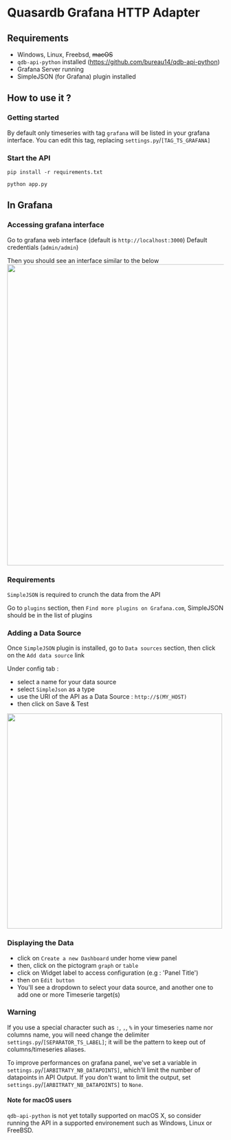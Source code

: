 # Quasardb Grafana HTTP Adapter

## Requirements

- Windows, Linux, Freebsd, ~~macOS~~
- `qdb-api-python` installed (https://github.com/bureau14/qdb-api-python)
- Grafana Server running
- SimpleJSON (for Grafana) plugin installed

## How to use it ?

### Getting started

By default only timeseries with tag `grafana` will be listed in your grafana interface.
You can edit this tag, replacing `settings.py`/`[TAG_TS_GRAFANA]`

### Start the API

`pip install -r requirements.txt`

`python app.py`

## In Grafana

### Accessing grafana interface

Go to grafana web interface (default is `http://localhost:3000`)
Default credentials (`admin/admin`)

Then you should see an interface similar to the below
<img src="https://i.imgur.com/zBaATFW.png" width="700"/>

### Requirements

`SimpleJSON` is required to crunch the data from the API

Go to `plugins` section, then `Find more plugins on Grafana.com`, SimpleJSON should be in the list of plugins

### Adding a Data Source

Once `SimpleJSON` plugin is installed, go to `Data sources` section, then click on the `Add data source` link

Under config tab : 

- select a name for your data source
- select `SimpleJson` as a type
- use the URI of the API as a Data Source : `http://$(MY_HOST)`
- then click on Save & Test

<img src="https://i.imgur.com/vP5xbo1.png" width="500"/>

### Displaying the Data

- click on `Create a new Dashboard` under home view panel
- then, click on the pictogram `graph` or `table`
- click on Widget label to access configuration (e.g : 'Panel Title')
- then on `Edit button`
- You'll see a dropdown to select your data source, and another one to add one or more Timeserie target(s)


### Warning
If you use a special character such as `:`, `,`, `%` in your timeseries name nor columns name, you will need change the delimiter `settings.py`/`[SEPARATOR_TS_LABEL]`; it will be the pattern to keep out of columns/timeseries aliases.

To improve performances on grafana panel, we've set a variable in `settings.py`/`[ARBITRATY_NB_DATAPOINTS]`, which'll limit the number of datapoints in API Output. If you don't want to limit the output, set `settings.py`/`[ARBITRATY_NB_DATAPOINTS]` to `None`.

#### Note for macOS users

`qdb-api-python` is not yet totally supported on macOS X, so consider running the API in a supported environement such as Windows, Linux or FreeBSD.
